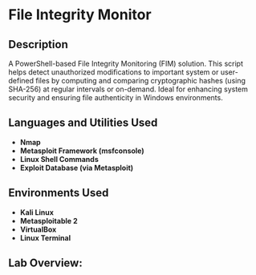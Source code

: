 <h1>File Integrity Monitor</h1>

<h2>Description</h2>

A PowerShell-based File Integrity Monitoring (FIM) solution. This script helps detect unauthorized modifications to important system or user-defined files by computing and comparing cryptographic hashes (using SHA-256) at regular intervals or on-demand. Ideal for enhancing system security and ensuring file authenticity in Windows environments. 
<br />


<h2>Languages and Utilities Used</h2>

- <b>Nmap</b>
- <b>Metasploit Framework (msfconsole)</b> 
- <b>Linux Shell Commands</b>
- <b>Exploit Database (via Metasploit)</b>


<h2>Environments Used </h2>

- <b>Kali Linux</b> 
- <b>Metasploitable 2</b> 
- <b>VirtualBox</b> 
- <b>Linux Terminal</b>


<h2>Lab Overview:</h2>
<br />
